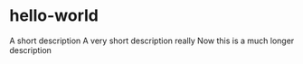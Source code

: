 # hello-world
A short description
A very short description really
Now this is a much longer description
